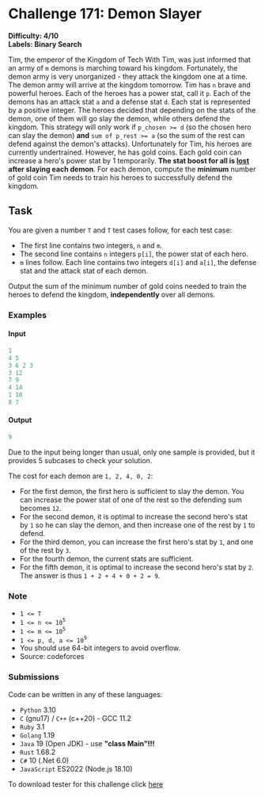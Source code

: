 # Challenge 171: Demon Slayer

**Difficulty: 4/10  
Labels: Binary Search**

Tim, the emperor of the Kingdom of Tech With Tim, was just informed that an army of `m` demons is marching toward his kingdom. Fortunately, the demon army is very unorganized - they attack the kingdom one at a time. The demon army will arrive at the kingdom tomorrow.
Tim has `n` brave and powerful heroes. Each of the heroes has a power stat, call it `p`. Each of the demons has an attack stat `a` and a defense stat `d`. Each stat is represented by a positive integer.
The heroes decided that depending on the stats of the demon, one of them will go slay the demon, while others defend the kingdom. This strategy will only work if `p_chosen >= d` (so the chosen hero can slay the demon) **and** `sum of p_rest >= a` (so the sum of the rest can defend against the demon's attacks).
Unfortunately for Tim, his heroes are currently undertrained. However, he has gold coins. Each gold coin can increase a hero's power stat by 1 temporarily. **The stat boost for all is <u>lost</u> after slaying each demon**.
For each demon, compute the **minimum** number of gold coin Tim needs to train his heroes to successfully defend the kingdom.

## Task

You are given a number `T` and `T` test cases follow, for each test case:

- The first line contains two integers, `n` and `m`.
- The second line contains `n` integers `p[i]`, the power stat of each hero.
- `m` lines follow. Each line contains two integers `d[i]` and `a[i]`, the defense stat and the attack stat of each demon.

Output the sum of the minimum number of gold coins needed to train the heroes to defend the kingdom, **independently** over all demons.

### Examples

#### Input

```rust
1
4 5
3 6 2 3
3 12
7 9
4 14
1 10
8 7
```

#### Output

```rust
9
```

Due to the input being longer than usual, only one sample is provided, but it provides 5 subcases to check your solution.

The cost for each demon are `1, 2, 4, 0, 2`:

- For the first demon, the first hero is sufficient to slay the demon. You can increase the power stat of one of the rest so the defending sum becomes `12`.
- For the second demon, it is optimal to increase the second hero's stat by `1` so he can slay the demon, and then increase one of the rest by `1` to defend.
- For the third demon, you can increase the first hero's stat by `1`, and one of the rest by `3`.
- For the fourth demon, the current stats are sufficient.
- For the fifth demon, it is optimal to increase the second hero's stat by `2`.
The answer is thus `1 + 2 + 4 + 0 + 2 = 9`.

### Note

- `1 <= T`
- `1 <= n <= 10`<sup>`5`</sup>
- `1 <= m <= 10`<sup>`5`</sup>
- `1 <= p, d, a <= 10`<sup>`9`</sup>
- You should use 64-bit integers to avoid overflow.
- Source: codeforces

### Submissions

Code can be written in any of these languages:

- `Python` 3.10
- `C` (gnu17) / `C++` (c++20) - GCC 11.2
- `Ruby` 3.1
- `Golang` 1.19
- `Java` 19 (Open JDK) - use **"class Main"!!!**
- `Rust` 1.68.2
- `C#` 10 (.Net 6.0)
- `JavaScript` ES2022 (Node.js 18.10)

To download tester for this challenge click [here](https://downgit.github.io/#/home?url=https://github.com/Pomroka/PreviousChallenges/tree/main/Challenge_171)
